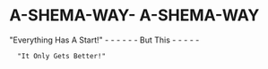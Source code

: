 # A-SHEMA-WAY-   A-SHEMA-WAY
  "Everything Has A Start!" 
          - - - - - - But This - - - - - 

      "It Only Gets Better!" 
